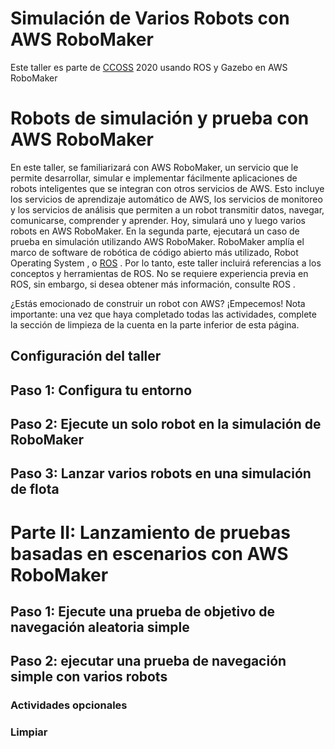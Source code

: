 # Simulación de Varios Robots con AWS RoboMaker
Este taller es parte de [CCOSS](http://ccoss.org) 2020 usando ROS y Gazebo en AWS RoboMaker

# Robots de simulación y prueba con AWS RoboMaker

En este taller, se familiarizará con AWS RoboMaker, un servicio que le permite desarrollar, simular e implementar fácilmente aplicaciones de robots inteligentes que se integran con otros servicios de AWS. Esto incluye los servicios de aprendizaje automático de AWS, los servicios de monitoreo y los servicios de análisis que permiten a un robot transmitir datos, navegar, comunicarse, comprender y aprender.
Hoy, simulará uno y luego varios robots en AWS RoboMaker. En la segunda parte, ejecutará un caso de prueba en simulación utilizando AWS RoboMaker. 
RoboMaker amplía el marco de software de robótica de código abierto más utilizado, Robot Operating System , o [ROS](http://wiki.ros.org) .
Por lo tanto, este taller incluirá referencias a los conceptos y herramientas de ROS. No se requiere experiencia previa en ROS, sin embargo, si desea obtener más información, consulte ROS .

¿Estás emocionado de construir un robot con AWS? ¡Empecemos!
Nota importante: una vez que haya completado todas las actividades, complete la sección de limpieza de la cuenta en la parte inferior de esta página.


## Configuración del taller

## Paso 1: Configura tu entorno

## Paso 2: Ejecute un solo robot en la simulación de RoboMaker

## Paso 3: Lanzar varios robots en una simulación de flota

# Parte II: Lanzamiento de pruebas basadas en escenarios con AWS RoboMaker

## Paso 1: Ejecute una prueba de objetivo de navegación aleatoria simple

## Paso 2: ejecutar una prueba de navegación simple con varios robots

### Actividades opcionales

### Limpiar
